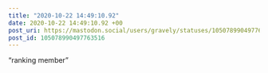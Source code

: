 ```yaml
---
title: "2020-10-22 14:49:10.92"
date: 2020-10-22 14:49:10.92 +00
post_uri: https://mastodon.social/users/gravely/statuses/105078990497763516
post_id: 105078990497763516
---
```

“ranking member”


